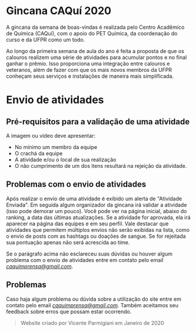 # Gincana CAQuí 2020
 A gincana da semana de boas-vindas é realizada pelo Centro Acadêmico de Química (CAQuí), com o apoio do PET Química, da coordenação do curso e da UFPR como um todo.

Ao longo da primeira semana de aula do ano é feita a proposta de que os calouros realizem uma série de atividades para acumular pontos e no final ganhar o prêmio. Isso proporciona uma integração entre calouros e veteranos, além de fazer com que os mais novos membros da UFPR conheçam seus serviços e instalações de maneira mais simplificada.

# Envio de atividades

## Pré-requisitos para a validação de uma atividade

A imagem ou vídeo deve apresentar:
- No mínimo um membro da equipe
- O crachá da equipe
- A atividade e/ou o local de sua realização
- O não cumprimento de um dos itens resultará na rejeição da atividade.

## Problemas com o envio de atividades

Após realizar o envio de uma atividade é exibido um alerta de "Atividade Enviada". Em seguida algum organizador da gincana irá validar a atividade (isso pode demorar um pouco). Você pode ver na página inicial, abaixo do ranking, a data das últimas atualizações. Se a atividade for aprovada, ela irá aparecer na página das equipes e em seu perfil. Vale destacar que atividades que permitem múltiplos envios não serão exibidas na lista, como o envio de posts com as hashtags ou doações de sangue. Se for rejeitada sua pontuação apenas não será acrescida ao time.

Se o parágrafo acima não esclareceu suas dúvidas ou houver algum problema com o envio de atividades entre em contato pelo email *caquimprensa@gmail.com*.

## Problemas
Caso haja algum problema ou dúvida sobre a utilização do site entre em contato pelo email *caquimprensa@gmail.com*. Também aceitamos seu feedback sobre erros que possam estar ocorrendo.




> Website criado por Vicente Parmigiani em Janeiro de 2020
